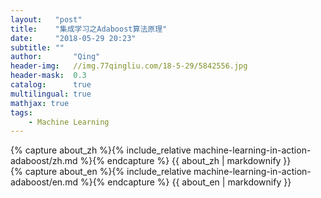 ```yaml
---
layout:   "post"
title:    "集成学习之Adaboost算法原理"
date:     "2018-05-29 20:23"
subtitle: ""
author:       "Qing"
header-img:   //img.77qingliu.com/18-5-29/5842556.jpg
header-mask:  0.3
catalog:      true
multilingual: true
mathjax: true
tags:
    - Machine Learning
---
```


<!-- Chinese Version -->
<div class="zh post-container">
    {% capture about_zh %}{% include_relative machine-learning-in-action-adaboost/zh.md %}{% endcapture %}
    {{ about_zh | markdownify }}
</div>

<!-- English Version -->
<div class="en post-container">
    {% capture about_en %}{% include_relative machine-learning-in-action-adaboost/en.md %}{% endcapture %}
    {{ about_en | markdownify }}
</div>
